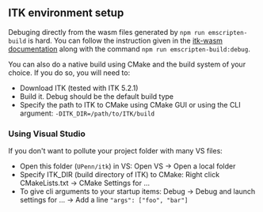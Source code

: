 ## ITK environment setup

Debuging directly from the wasm files generated by `npm run emscripten-build` is hard.
You can follow the instruction given in the [itk-wasm documentation](https://wasm.itk.org/en/latest/cxx/tutorial/debugging.html#chromium-based-browsers) along with the command `npm run emscripten-build:debug`.

You can also do a native build using CMake and the build system of your choice.
If you do so, you will need to:
- Download ITK (tested with ITK 5.2.1)
- Build it. Debug should be the default build type
- Specify the path to ITK to CMake using CMake GUI or using the CLI argument: `-DITK_DIR=/path/to/ITK/build`

### Using Visual Studio

If you don't want to pollute your project folder with many VS files:
- Open this folder (`UPenn/itk`) in VS: Open VS -> Open a local folder
- Specify ITK_DIR (build directory of ITK) to CMake: Right click CMakeLists.txt -> CMake Settings for ...
- To give cli arguments to your startup items: Debug -> Debug and launch settings for ... -> Add a line `"args": ["foo", "bar"]`
